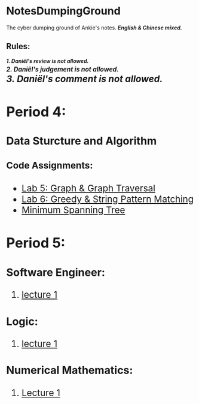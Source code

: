 # NotesDumpingGround
The cyber dumping ground of Ankie's notes. ***English & Chinese mixed.***

## Rules:
***1. Daniël's review is not allowed.***  
***<big> 2. Daniël's judgement is not allowed.<big>***  
***<big> 3. Daniël's comment is not allowed.<big>***

## Period 4:
### Data Sturcture and Algorithm
  
  #### Code Assignments:
  + [Lab 5: Graph & Graph Traversal](https://github.com/AnkieFan/NotesDumpingGround/tree/main/DSA/lab5/src)
  + [Lab 6: Greedy & String Pattern Matching](https://github.com/AnkieFan/NotesDumpingGround/tree/main/DSA/lab6/src)
  + [Minimum Spanning Tree](https://github.com/AnkieFan/NotesDumpingGround/tree/main/DSA/MST/src)
  
## Period 5:
### Software Engineer:
  1. [lecture 1](https://github.com/AnkieFan/NotesDumpingGround/blob/main/SE/lec1.md)
### Logic:
  1. [lecture 1](https://github.com/AnkieFan/NotesDumpingGround/blob/main/Logic/lec1.md)
### Numerical Mathematics:
  1. [Lecture 1](https://github.com/AnkieFan/NotesDumpingGround/blob/main/Numerical%20Math/lec1.md)
